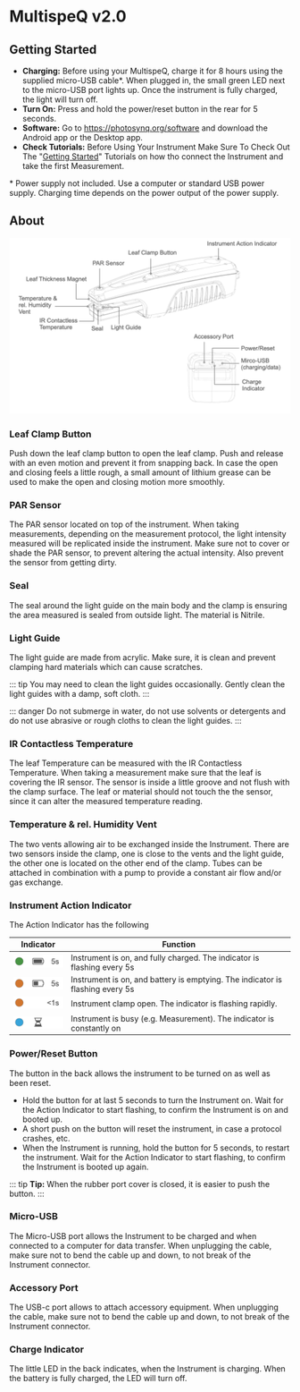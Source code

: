 # MultispeQ v2.0

## Getting Started

+ **Charging:** Before using your MultispeQ, charge it for 8 hours using the supplied micro-USB cable\*. When plugged in, the small green LED next to the micro-USB port lights up. Once the instrument is fully charged, the light will turn off.
+ **Turn On:** Press and hold the power/reset button in the rear for 5 seconds.
+ **Software:** Go to <https://photosynq.org/software> and download the Android app or the Desktop app.
+ **Check Tutorials:** Before Using Your Instrument Make Sure To Check Out The "[Getting Started](../tutorials/getting-started.md)" Tutorials on how tho connect the Instrument and take the first Measurement.

\* Power supply not included. Use a computer or standard USB power supply. Charging time depends on the power output of the power supply.

## About

![MultispeQ v2.0 side and back view](./images/multispeq-v2.0-views.png)

### Leaf Clamp Button

Push down the leaf clamp button to open the leaf clamp. Push and release with an even motion and prevent it from snapping back. In case the open and closing feels a little rough, a small amount of lithium grease can be used to make the open and closing motion more smoothly.

### PAR Sensor

The PAR sensor located on top of the instrument. When taking measurements, depending on the measurement protocol, the light intensity measured will be replicated inside the instrument. Make sure not to cover or shade the PAR sensor, to prevent altering the actual intensity. Also prevent the sensor from getting dirty.

### Seal

The seal around the light guide on the main body and the clamp is ensuring the area measured is sealed from outside light. The material is  Nitrile.

### Light Guide

The light guide are made from acrylic. Make sure, it is clean and prevent clamping hard materials which can cause scratches.

::: tip
You may need to clean the light guides occasionally. Gently clean the light guides with a damp, soft cloth.
:::

::: danger
Do not submerge in water, do not use solvents or detergents and do not use abrasive or rough cloths to clean the light guides.
:::

### IR Contactless Temperature

The leaf Temperature can be measured with the IR Contactless Temperature. When taking a measurement make sure that the leaf is covering the IR sensor. The sensor is inside a little groove and not flush with the clamp surface. The leaf or material should not touch the the sensor, since it can alter the measured temperature reading.

### Temperature & rel. Humidity Vent

The two vents allowing air to be exchanged inside the Instrument. There are two sensors inside the clamp, one is close to the vents and the light guide, the other one is located on the other end of the clamp. Tubes can be attached in combination with a pump to provide a constant air flow and/or gas exchange.

### Instrument Action Indicator

The Action Indicator has the following

| Indicator | Function |
| --------- | -------- |
| ![Instrument idle and fully charged](./images/indicator-idle-full.png) | Instrument is on, and fully charged. The indicator is flashing every 5s |
| ![Instrument idle and battery not fully charged](./images/indicator-idle-empty.png) | Instrument is on, and battery is emptying. The indicator is flashing every 5s |
| ![Instrument clamp open](./images/indicator-clamp-open.png) | Instrument clamp open. The indicator is flashing rapidly. |
| ![Instrument busy](./images/indicator-busy.png) | Instrument is busy (e.g. Measurement). The indicator is constantly on |

### Power/Reset Button

The button in the back allows the instrument to be turned on as well as been reset.

+ Hold the button for at last 5 seconds to turn the Instrument on. Wait for the Action Indicator to start flashing, to confirm the Instrument is on and booted up.
+ A short push on the button will reset the instrument, in case a protocol crashes, etc.
+ When the Instrument is running, hold the button for 5 seconds, to restart the instrument. Wait for the Action Indicator to start flashing, to confirm the Instrument is booted up again.

::: tip
**Tip:** When the rubber port cover is closed, it is easier to push the button.
:::

### Micro-USB

The Micro-USB port allows the Instrument to be charged and when connected to a computer for data transfer. When unplugging the cable, make sure not to bend the cable up and down, to not break of the Instrument connector.

### Accessory Port

The USB-c port allows to attach accessory equipment. When unplugging the cable, make sure not to bend the cable up and down, to not break of the Instrument connector.

### Charge Indicator

The little LED in the back indicates, when the Instrument is charging. When the battery is fully charged, the LED will turn off.
